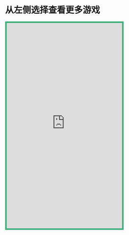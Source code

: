 # 从左侧选择查看更多游戏
<iframe id="iframe"  style="width:375px; height:667px; position:relative; border: 5px solid #3eaf7c; " frameborder=0 allowfullscreen="true" src="http://ztv.cztv.com/ap/zt2023/runningTest/index.shtml#/">  
 </iframe>